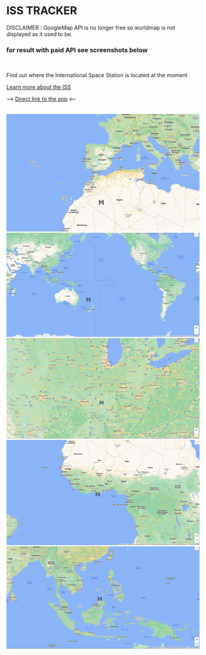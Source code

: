 # ISS TRACKER

DISCLAIMER : GoogleMap API is no longer free so worldmap is not displayed as it used to be. 

### for result with paid API see screenshots below 

<br>

Find out where the International Space Station is located at the moment

[Learn more about the ISS](https://en.wikipedia.org/wiki/International_Space_Station)

--> [Direct link to the app](https://laurentarcosisstracker.surge.sh/) <--

<br>

<img src="./public/Exemple1.png">
<img src="./public/Exemple2.png">
<img src="./public/Exemple3.png">
<img src="./public/Exemple4.png">
<img src="./public/Exemple5.png">
